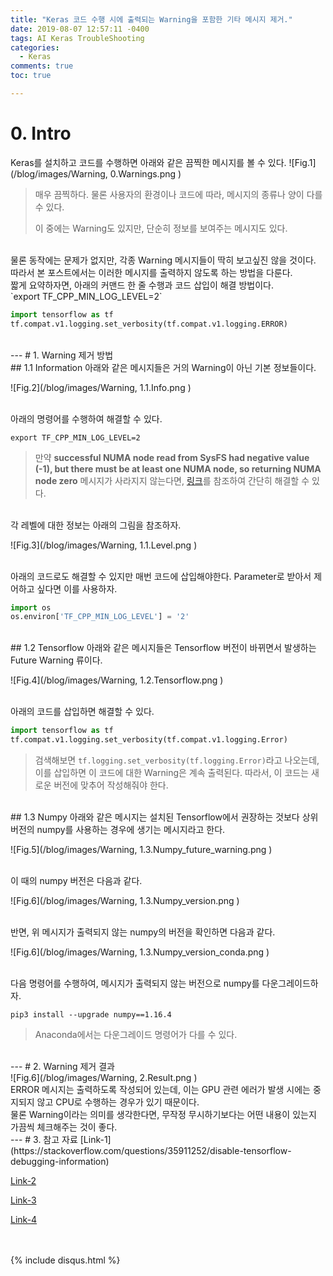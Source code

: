 ```yaml
---
title: "Keras 코드 수행 시에 출력되는 Warning을 포함한 기타 메시지 제거."
date: 2019-08-07 12:57:11 -0400
tags: AI Keras TroubleShooting
categories:
  - Keras
comments: true
toc: true

---
```


# 0. Intro
Keras를 설치하고 코드를 수행하면 아래와 같은 끔찍한 메시지를 볼 수 있다.
![Fig.1](/blog/images/Warning, 0.Warnings.png )
>매우 끔찍하다. 물론 사용자의 환경이나 코드에 따라, 메시지의 종류나 양이 다를 수 있다.
>
>이 중에는 Warning도 있지만, 단순히 정보를 보여주는 메시지도 있다.

<br/>
물론 동작에는 문제가 없지만, 각종 Warning 메시지들이 딱히 보고싶진 않을 것이다.

<br/>
따라서 본 포스트에서는 이러한 메시지를 출력하지 않도록 하는 방법을 다룬다.

<br/>
짧게 요약하자면, 아래의 커맨드 한 줄 수행과 코드 삽입이 해결 방법이다.

<br/>
`export TF_CPP_MIN_LOG_LEVEL=2`

``` python
import tensorflow as tf
tf.compat.v1.logging.set_verbosity(tf.compat.v1.logging.ERROR)
```

<br/>
---
# 1. Warning 제거 방법

<br/>
## 1.1 Information
아래와 같은 메시지들은 거의 Warning이 아닌 기본 정보들이다.

![Fig.2](/blog/images/Warning, 1.1.Info.png )

<br/>
아래의 명령어를 수행하여 해결할 수 있다.

`export TF_CPP_MIN_LOG_LEVEL=2`
>만약 **successful NUMA node read from SysFS had negative value (-1), but there must be at least one NUMA node, so returning NUMA node zero** 메시지가 사라지지 않는다면, [링크](https://hiseon.me/data-analytics/tensorflow/tensorflow-numa-node-error/)를 참조하여 간단히 해결할 수 있다.

<br/>
각 레벨에 대한 정보는 아래의 그림을 참조하자.

![Fig.3](/blog/images/Warning, 1.1.Level.png )

<br/>
아래의 코드로도 해결할 수 있지만 매번 코드에 삽입해야한다. Parameter로 받아서 제어하고 싶다면 이를 사용하자.

``` python
import os
os.environ['TF_CPP_MIN_LOG_LEVEL'] = '2'
```

<br/>
## 1.2 Tensorflow
아래와 같은 메시지들은 Tensorflow 버전이 바뀌면서 발생하는 Future Warning 류이다. 

![Fig.4](/blog/images/Warning, 1.2.Tensorflow.png )

<br/>
아래의 코드를 삽입하면 해결할 수 있다.

``` python
import tensorflow as tf
tf.compat.v1.logging.set_verbosity(tf.compat.v1.logging.Error)
```
>검색해보면 `tf.logging.set_verbosity(tf.logging.Error)`라고 나오는데, 이를 삽입하면 이 코드에 대한 Warning은 계속 출력된다. 따라서, 이 코드는 새로운 버전에 맞추어 작성해줘야 한다.

<br/>
## 1.3 Numpy
아래와 같은 메시지는 설치된 Tensorflow에서 권장하는 것보다 상위 버전의 numpy를 사용하는 경우에 생기는 메시지라고 한다.

![Fig.5](/blog/images/Warning, 1.3.Numpy_future_warning.png )

<br/>
이 때의 numpy 버전은 다음과 같다.

![Fig.6](/blog/images/Warning, 1.3.Numpy_version.png )

<br/>
반면, 위 메시지가 출력되지 않는 numpy의 버전을 확인하면 다음과 같다.

![Fig.6](/blog/images/Warning, 1.3.Numpy_version_conda.png )

<br/>
다음 명령어를 수행하여, 메시지가 출력되지 않는 버전으로 numpy를 다운그레이드하자.

`pip3 install --upgrade numpy==1.16.4`
>Anaconda에서는 다운그레이드 명령어가 다를 수 있다.

<br/>
---
# 2. Warning 제거 결과

<br/>
![Fig.6](/blog/images/Warning, 2.Result.png )

<br/>
ERROR 메시지는 출력하도록 작성되어 있는데, 이는 GPU 관련 에러가 발생 시에는 중지되지 않고 CPU로 수행하는 경우가 있기 때문이다.

<br/>
물론 Warning이라는 의미를 생각한다면, 무작정 무시하기보다는 어떤 내용이 있는지 가끔씩 체크해주는 것이 좋다.

<br/>
---
# 3. 참고 자료
[Link-1](https://stackoverflow.com/questions/35911252/disable-tensorflow-debugging-information)

[Link-2](https://stackoverflow.com/questions/35869137/avoid-tensorflow-print-on-standard-error)

[Link-3](https://insightcampus.co.kr/tensorflow15/)

[Link-4](https://unix.stackexchange.com/questions/369361/downgrading-numpy-1-12-1-to-1-10-1)

<br/>
<br/>
{% include disqus.html %}
